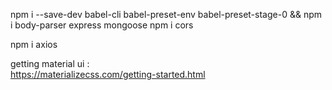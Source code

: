 npm i --save-dev babel-cli babel-preset-env babel-preset-stage-0 && npm i body-parser express mongoose
npm i cors


npm i axios

getting material ui :  
https://materializecss.com/getting-started.html